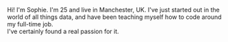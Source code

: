 Hi! I'm Sophie. I'm 25 and live in Manchester, UK.
I've just started out in the world of all things data, and have been teaching myself how to code around my full-time job.  
I've certainly found a real passion for it.
